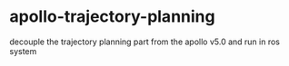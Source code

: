 # apollo-trajectory-planning
decouple the trajectory planning part from the apollo v5.0 and run in ros system
